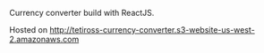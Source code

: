 Currency converter build with ReactJS.

Hosted on http://tetiross-currency-converter.s3-website-us-west-2.amazonaws.com
